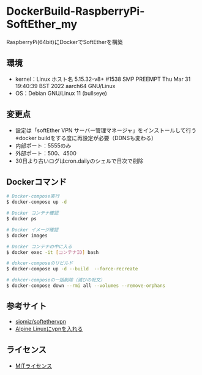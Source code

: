 # DockerBuild-RaspberryPi-SoftEther_my
RaspberryPi(64bit)にDockerでSoftEtherを構築

## 環境
- kernel：Linux ホスト名 5.15.32-v8+ #1538 SMP PREEMPT Thu Mar 31 19:40:39 BST 2022 aarch64 GNU/Linux
- OS：Debian GNU/Linux 11 (bullseye)

## 変更点
- 設定は「softEther VPN サーバー管理マネージャ」をインストールして行う<br>
  ※docker buildをする度に再設定が必要（DDNSも変わる）
- 内部ポート：5555のみ
- 外部ポート：500、4500
- 30日より古いログはcron.dailyのシェルで日次で削除

## Dockerコマンド
```bash
# Docker-compose実行
$ docker-compose up -d

# Docker コンテナ確認
$ docker ps

# Docker イメージ確認
$ docker images

# Docker コンテナの中に入る
$ docker exec -it [コンテナID] bash

# dokcer-composeのリビルド
$ docker-compose up -d --build  --force-recreate

# dokcer-composeの一括削除（滅びの呪文）
$ docker-compose down --rmi all --volumes --remove-orphans
```

## 参考サイト
- [siomiz/softethervpn](https://github.com/siomiz/SoftEtherVPN)
- [Alpine Linuxにvpnを入れる](https://saturday-in-the-park.netlify.app/AlpineLinux/07_vpn/)


## ライセンス
- [MITライセンス](https://licenses.opensource.jp/MIT/MIT.html)
